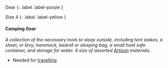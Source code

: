 Gear
{: .label .label-purple }

Size 4
{: .label .label-yellow }

#### Camping Gear
_A collection of the necessary tools to sleep outside, including tent stakes, a sheet, or bivy, hammock, bedroll or sleeping bag, a small heat safe container, and storage for water. 4 size of assorted [Artisan](Materials#Artisan) materials._

- Needed for [travelling](Telling-The-Story#Travelling).
